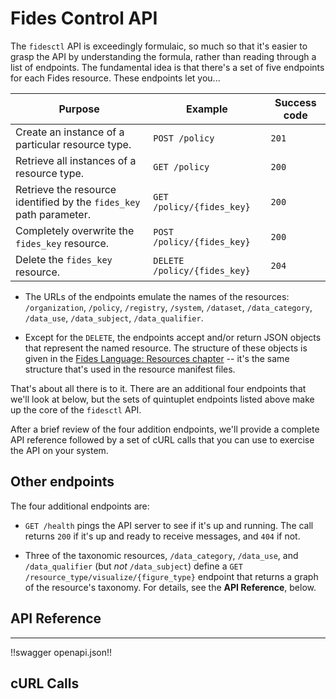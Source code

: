 # Fides Control API

The `fidesctl` API is exceedingly formulaic, so much so that it's easier to grasp the API by understanding the formula, rather than reading through a list of endpoints. The fundamental idea is that there's a set of five endpoints for each Fides resource. These endpoints let you...

| Purpose | Example | Success code |
| --- | --- | --- |
| Create an instance of a particular resource type. | `POST /policy` | `201` |
| Retrieve all instances of a resource type. | `GET /policy` | `200` |
| Retrieve the resource identified by the `fides_key` path parameter. |`GET /policy/{fides_key}` | `200`|
| Completely overwrite the `fides_key` resource.  |`POST /policy/{fides_key}`| `200` |
| Delete the `fides_key` resource. | `DELETE /policy/{fides_key}`| `204`|

* The URLs of the endpoints emulate the names of the resources: `/organization`, `/policy`, `/registry`, `/system`, `/dataset`, `/data_category`, `/data_use`, `/data_subject`, `/data_qualifier`.

* Except for the `DELETE`, the endpoints accept and/or return JSON objects that represent the named resource. The structure of these objects is given in the [Fides Language: Resources chapter](../language/resources.html) -- it's the same structure that's used in the resource manifest files. 

That's about all there is to it. There are an additional four endpoints that we'll look at below, but the sets of quintuplet endpoints listed above make up the core of the `fidesctl` API. 

After a brief review of the four addition endpoints, we'll provide a complete API reference followed by a set of cURL calls that you can use to exercise the API on your system.


## Other endpoints

The four additional endpoints are:

* `GET /health` pings the API server to see if it's up and running. The call returns `200` if it's up and ready to receive messages, and `404` if not.

* Three of the taxonomic resources, `/data_category`, `/data_use`, and `/data_qualifier` (but  _not_ `/data_subject`) define a `GET /resource_type/visualize/{figure_type}` endpoint that returns a graph of the resource's taxonomy.  For details, see the **API Reference**, below.


## API Reference
---
!!swagger openapi.json!!

## cURL Calls
